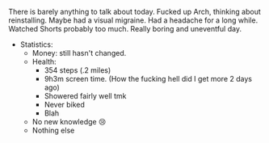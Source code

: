 There is barely anything to talk about today. Fucked up Arch, thinking about reinstalling. Maybe had a visual migraine. Had a headache for a long while. Watched Shorts probably too much. Really boring and uneventful day.
- Statistics:
	- Money: still hasn't changed.
	- Health:
		- 354 steps (.2 miles)
		- 9h3m screen time. (How the fucking hell did I get more 2 days ago)
		- Showered fairly well tmk
		- Never biked
		- Blah
	- No new knowledge 😢
	- Nothing else